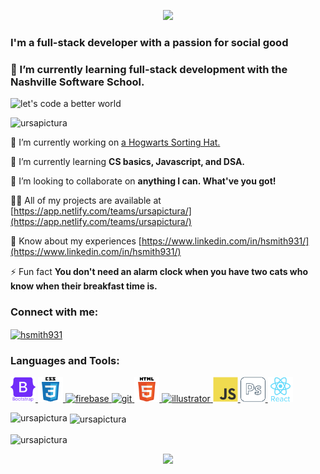 <p align="center">
  <img src="https://capsule-render.vercel.app/api?type=waving&height=300&color=gradient&text=Hi!%20I'm%20Haley%20Smith!"/>


<h3 align="left">I'm a full-stack developer with a passion for social good</h3>

<h3 align="left">🌱 I’m currently learning full-stack development with the Nashville Software School.</h3>

<p align="left">
<img width="300" alt="let's code a better world" src="https://media.giphy.com/media/tJDz8mPYyUJZ1Pg9fA/giphy.gif" />
</p>

<p align="left"> <img src="https://komarev.com/ghpvc/?username=ursapictura&label=Profile%20views&color=0e75b6&style=flat" alt="ursapictura" /> </p>


🔭 I’m currently working on [a Hogwarts Sorting Hat.](https://my-sorting-hat.netlify.app)

 🌱 I’m currently learning **CS basics, Javascript, and DSA.** 

 👯 I’m looking to collaborate on **anything I can. What've you got!** 

 👨‍💻 All of my projects are available at [https://app.netlify.com/teams/ursapictura/](https://app.netlify.com/teams/ursapictura/)

 📄 Know about my experiences [https://www.linkedin.com/in/hsmith931/](https://www.linkedin.com/in/hsmith931/) 

 ⚡ Fun fact **You don't need an alarm clock when you have two cats who know when their breakfast time is.**
 

<h3 align="left">Connect with me:</h3>
<p align="left">
<a href="https://linkedin.com/in/hsmith931" target="blank"><img align="center" src="https://raw.githubusercontent.com/rahuldkjain/github-profile-readme-generator/master/src/images/icons/Social/linked-in-alt.svg" alt="hsmith931" height="30" width="40" /></a>
</p>


<h3 align="left">Languages and Tools:</h3>

<p align="left"> <a href="https://getbootstrap.com" target="_blank" rel="noreferrer"> <img src="https://raw.githubusercontent.com/devicons/devicon/master/icons/bootstrap/bootstrap-plain-wordmark.svg" alt="bootstrap" width="40" height="40"/> </a> <a href="https://www.w3schools.com/css/" target="_blank" rel="noreferrer"> <img src="https://raw.githubusercontent.com/devicons/devicon/master/icons/css3/css3-original-wordmark.svg" alt="css3" width="40" height="40"/> </a> <a href="https://firebase.google.com/" target="_blank" rel="noreferrer"> <img src="https://www.vectorlogo.zone/logos/firebase/firebase-icon.svg" alt="firebase" width="40" height="40"/> </a> <a href="https://git-scm.com/" target="_blank" rel="noreferrer"> <img src="https://www.vectorlogo.zone/logos/git-scm/git-scm-icon.svg" alt="git" width="40" height="40"/> </a> <a href="https://www.w3.org/html/" target="_blank" rel="noreferrer"> <img src="https://raw.githubusercontent.com/devicons/devicon/master/icons/html5/html5-original-wordmark.svg" alt="html5" width="40" height="40"/> </a> <a href="https://www.adobe.com/in/products/illustrator.html" target="_blank" rel="noreferrer"> <img src="https://www.vectorlogo.zone/logos/adobe_illustrator/adobe_illustrator-icon.svg" alt="illustrator" width="40" height="40"/> </a> <a href="https://developer.mozilla.org/en-US/docs/Web/JavaScript" target="_blank" rel="noreferrer"> <img src="https://raw.githubusercontent.com/devicons/devicon/master/icons/javascript/javascript-original.svg" alt="javascript" width="40" height="40"/> </a> <a href="https://www.photoshop.com/en" target="_blank" rel="noreferrer"> <img src="https://raw.githubusercontent.com/devicons/devicon/master/icons/photoshop/photoshop-line.svg" alt="photoshop" width="40" height="40"/> </a> <a href="https://reactjs.org/" target="_blank" rel="noreferrer"> <img src="https://raw.githubusercontent.com/devicons/devicon/master/icons/react/react-original-wordmark.svg" alt="react" width="40" height="40"/> </a> </p>



<p><img align="left" src="https://github-readme-stats.vercel.app/api/top-langs?username=ursapictura&show_icons=true&theme=dracula&locale=en&layout=compact" alt="ursapictura" /></p>

<p>&nbsp;<img align="center" src="https://github-readme-stats.vercel.app/api?username=ursapictura&show_icons=true&theme=dracula&locale=en" alt="ursapictura" /></p>

<p><img align="center" src="https://github-readme-streak-stats.herokuapp.com/?user=ursapictura&theme=highcontrast" alt="ursapictura" /></p>



<p align="center">
  <img src="https://capsule-render.vercel.app/api?type=waving&height=150&color=gradient&section=footer"/>


